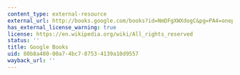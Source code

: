 ```yaml
---
content_type: external-resource
external_url: http://books.google.com/books?id=NmDFgXWXdogC&pg=PA4=onepage
has_external_license_warning: true
license: https://en.wikipedia.org/wiki/All_rights_reserved
status: ''
title: Google Books
uid: 80b8a480-00a7-4bc7-8753-4139a10d9557
wayback_url: ''
---
```


